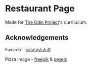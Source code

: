 # Restaurant Page

Made for [The Odin Project](https://www.theodinproject.com)'s curriculum.

## Acknowledgements

Favicon - [catalyststuff](https://www.freepik.com)

Pizza image - [freepik](https://www.freepik.com) & [pexels](https://www.pexels.com)